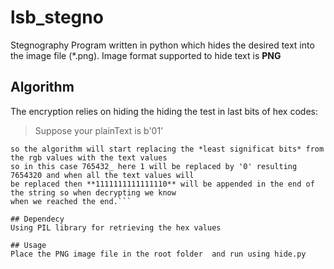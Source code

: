 # lsb_stegno
Stegnography Program written in python which hides the desired text into
the image file (*.png).
Image format supported to hide text is **PNG**

## Algorithm
The encryption relies on hiding the hiding the test in last bits of hex codes:

> Suppose your plainText is b'01'
```and your 7 digit hex code is something like **7654321** here digits representing respective positions. 
so the algorithm will start replacing the *least significat bits* from the rgb values with the text values 
so in this case 765432_ here 1 will be replaced by '0' resulting 7654320 and when all the text values will 
be replaced then **1111111111111110** will be appended in the end of the string so when decrypting we know
when we reached the end.```

## Dependecy
Using PIL library for retrieving the hex values

## Usage
Place the PNG image file in the root folder  and run using hide.py


